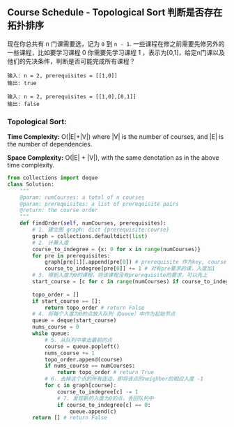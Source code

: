 ## Course Schedule - Topological Sort  判断是否存在拓扑排序

现在你总共有 n 门课需要选，记为 `0` 到 `n - 1`. 一些课程在修之前需要先修另外的一些课程，比如要学习课程 0 你需要先学习课程 1 ，表示为[0,1]，给定n门课以及他们的先决条件，判断是否可能完成所有课程？

```
输入: n = 2, prerequisites = [[1,0]] 
输出: true 

输入: n = 2, prerequisites = [[1,0],[0,1]] 
输出: false
```

### Topological Sort:

**Time Complexity:** O(|E|+|V|) where |V| is the number of courses, and |E| is the number of dependencies. 

**Space Complexity:** O(|E| + |V|), with the same denotation as in the above time complexity.

```python
from collections import deque
class Solution:
    """
    @param: numCourses: a total of n courses
    @param: prerequisites: a list of prerequisite pairs
    @return: the course order
    """
    def findOrder(self, numCourses, prerequisites):
        # 1. 建立图 graph: dict {prerequisite:course}
        graph = collections.defaultdict(list)
        # 2. 计算入度
        course_to_indegree = {x: 0 for x in range(numCourses)}
        for pre in prerequisites:
            graph[pre[1]].append(pre[0]) # prerequisite 作为key, course作为value加入graph中
            course_to_indegree[pre[0]] += 1 # 对有pre要求的课，入度加1
        # 3. 得到入度为0的课程，则该课程没有prerequisite的要求，可以先上
        start_course = [c for c in range(numCourses) if course_to_indegree[c] == 0]
        
        topo_order = []
        if start_course == []:
            return topo_order # return False
        # 4. 将每个入度为0的点放入队列（Queue）中作为起始节点
        queue = deque(start_course)
        nums_course = 0
        while queue:
            # 5. 从队列中拿出最前的点
            course = queue.popleft()
            nums_course += 1 
            topo_order.append(course)
            if nums_course == numCourses:
                return topo_order # return True
            # 6. 去掉这个点的所有连边，即将该点的neighbor的相应入度 -1
            for c in graph[course]:
                course_to_indegree[c] -= 1 
                # 7. 发现新的入度为0的点，丢回队列中
                if course_to_indegree[c] == 0:
                    queue.append(c)
        return [] # return False
```

